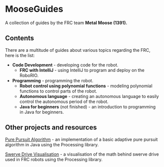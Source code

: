 # MooseGuides

A collection of guides by the FRC team **Metal Moose (1391).**

## Contents

There are a multitude of guides about various topics regarding the FRC, here is the list:

* **Code Development** - developing code for the robot.
	* **FRC with IntelliJ** - using IntelliJ to program and deploy on the RoboRIO.
* **Programming** - programming the robot.
	* **Robot control using polynomial functions** - modeling polynomial functions to control parts of the robot.
	* **Autonomous language** - creating an autonomous language to easily control the autonomous period of the robot.
	* **Java for beginners** (not finished) - an introduction to programming in Java for beginners.

## Other projects and resources
[Pure Pursuit Algorithm](https://github.com/xiaoxiae/PurePursuitAlgorithm) - an implementation of a basic adaptive pure pursuit algorithm in Java using the Processing library.

[Swerve Drive Visualisation](https://github.com/xiaoxiae/SwerveDriveVisualisation) - a visualisation of the math behind swerve drive used in FRC robots using the Processing library. 